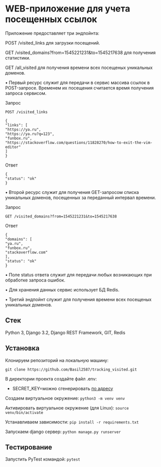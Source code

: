 # WEB-приложение для учета посещенных ссылок
Приложение предоставляет три эндпойнта:

POST /visited_links для загрузки посещений.

GET /visited_domains?from=1545221231&to=1545217638 для получения статистики.

GET /all_visited для получения времени всех посещеных уникальных доменов.

• Первый ресурс служит для передачи в сервис массива ссылок в POST-запросе. Временем их посещения считается время получения запроса сервисом.

Запрос
```
POST /visited_links

{
"links": [
"https://ya.ru",
"https://ya.ru?q=123",
"funbox.ru",
"https://stackoverflow.com/questions/11828270/how-to-exit-the-vim-editor"
]
}
```
Ответ
```
{
"status": "ok"
}
```
• Второй ресурс служит для получения GET-запросом списка уникальных доменов,
посещенных за переданный интервал времени.

Запрос
```
GET /visited_domains?from=1545221231&to=1545217638
```
Ответ 
```
{
"domains": [
"ya.ru",
"funbox.ru",
"stackoverflow.com"
],
"status": "ok"
}
```
• Поле status ответа служит для передачи любых возникающих при обработке запроса
ошибок.

• Для хранения данных сервис  использует БД Redis.

• Третий эндпойнт служит для получения времени всех посещеных уникальных доменов.


## Стек

Python 3, Django 3.2, Django REST Framework, GIT, Redis


## Установка 
Клонируем репозиторий на локальную машину:

```git clone https://github.com/Basil2587/tracking_visited.git```

В директории проекта создайте файл .env: 
  - SECRET_KEY=можно сгенерировать [по адресу](https://djecrety.ir)

Создаем виртуальное окружение:  ```python3 -m venv venv```

Активировать виртуальное окружение (для Linux): ```source venv/bin/activate```

Устанавливаем зависимости: ```pip install -r requirements.txt```

Запускаем django сервер: ```python manage.py runserver```

## Тестирование

Запустить PyTest командой: ```pytest```